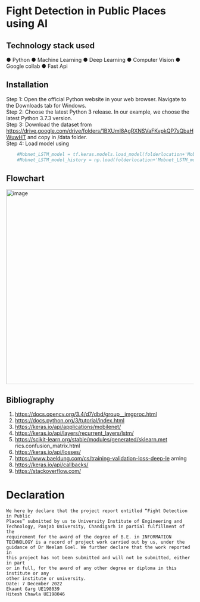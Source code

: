 # Fight Detection in Public Places using AI

## Technology stack used
● Python
● Machine Learning
● Deep Learning
● Computer Vision
● Google collab
● Fast Api

## Installation

Step 1: Open the official Python website in your web browser. Navigate to the Downloads tab for Windows.<br>
Step 2: Choose the latest Python 3 release. In our example, we choose the latest Python 3.7.3 version.<br>
Step 3: Download the dataset from https://drive.google.com/drive/folders/1BXUmI8AgRXNSVaFKvpkQP7sQbaHWuwHT and copy in /data folder.<br>
Step 4: Load model using<br>
```Python
    #Mobnet_LSTM_model = tf.keras.models.load_model(folderlocation+'Mobnet_LSTM_model')
    #Mobnet_LSTM_model_history = np.load(folderlocation+'Mobnet_LSTM_model_history.npy',allow_pickle='TRUE').item()
```



## Flowchart
<img width="524" alt="image" src="https://user-images.githubusercontent.com/65300791/209046289-55b2e3b4-7a2a-4a4d-88e3-7ddbac7c464b.png">

## Bibliography
1. https://docs.opencv.org/3.4/d7/dbd/group__imgproc.html
2. https://docs.python.org/3/tutorial/index.html
3. https://keras.io/api/applications/mobilenet/
4. https://keras.io/api/layers/recurrent_layers/lstm/
5. https://scikit-learn.org/stable/modules/generated/sklearn.met
rics.confusion_matrix.html
6. https://keras.io/api/losses/
7. https://www.baeldung.com/cs/training-validation-loss-deep-le
arning
8. https://keras.io/api/callbacks/
9. https://stackoverflow.com/

# Declaration
```
We here by declare that the project report entitled “Fight Detection in Public
Places” submitted by us to University Institute of Engineering and
Technology, Panjab University, Chandigarh in partial fulfillment of the
requirement for the award of the degree of B.E. in INFORMATION
TECHNOLOGY is a record of project work carried out by us, under the
guidance of Dr Neelam Goel. We further declare that the work reported in
this project has not been submitted and will not be submitted, either in part
or in full, for the award of any other degree or diploma in this institute or any
other institute or university.
Date: 7 December 2022
Ekaant Garg UE198039
Hitesh Chawla UE198046
```
